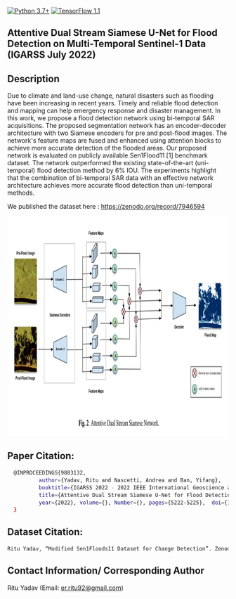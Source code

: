 [![Python 3.7+](https://img.shields.io/badge/python-3.7+-blue.svg)](https://www.python.org/downloads/release/python-376/)
[![TensorFlow 1.1](https://img.shields.io/badge/tensorflow-2.9-blue.svg)](https://github.com/tensorflow/tensorflow/releases/tag/v1.15.2)

## Attentive Dual Stream Siamese U-Net for Flood Detection on Multi-Temporal Sentinel-1 Data (IGARSS July 2022)

## Description
Due to climate and land-use change, natural disasters such as flooding have been increasing in recent years. Timely and reliable flood detection and mapping can help emergency response and disaster management. In this work, we propose a flood detection network using bi-temporal SAR acquisitions. The proposed segmentation network has an encoder-decoder architecture with two Siamese encoders for pre and post-flood images. The network's feature maps are fused and enhanced using attention blocks to achieve more accurate detection of the flooded areas. Our proposed network is evaluated on publicly available Sen1Flood11 [1] benchmark dataset. The network outperformed the existing state-of-the-art (uni-temporal) flood detection method by 6% IOU. The experiments highlight that the combination of bi-temporal SAR data with an effective network architecture achieves more accurate flood detection than uni-temporal methods.

We published the dataset here : https://zenodo.org/record/7946594

<img src="https://github.com/RituYadav92/DAUSAR_Supervised_Change_Detection_Floods_IGARSS2022/blob/main/DAUSAR.JPG" alt="alt text" width="1000" height="500"> 

## Paper Citation:
```bash
  @INPROCEEDINGS{9883132,
          author={Yadav, Ritu and Nascetti, Andrea and Ban, Yifang},  
          booktitle={IGARSS 2022 - 2022 IEEE International Geoscience and Remote Sensing Symposium},   
          title={Attentive Dual Stream Siamese U-Net for Flood Detection on Multi-Temporal Sentinel-1 Data},   
          year={2022}, volume={}, Number={}, pages={5222-5225},  doi={10.1109/IGARSS46834.2022.9883132}
  }
```
## Dataset Citation:
```bash
Ritu Yadav, “Modified Sen1Floods11 Dataset for Change Detection”. Zenodo, May 17, 2023. doi: 10.5281/zenodo.7946594.
```

## Contact Information/ Corresponding Author
Ritu Yadav (Email: er.ritu92@gmail.com)

         
